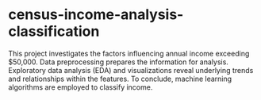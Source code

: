 # census-income-analysis-classification
This project investigates the factors influencing annual income exceeding $50,000. Data preprocessing prepares the information for analysis. Exploratory data analysis (EDA) and visualizations reveal underlying trends and relationships within the features. To conclude, machine learning algorithms are employed to classify income.
